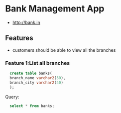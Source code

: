 # Bank Management App

* http://bank.in

## Features
 * customers should be able to view all the branches
 
### Feature 1:List all branches
```sql
  create table banks(
  branch_name varchar2(50),
  branch_city varchar2(40)
  );
  ```

Query:
```sql
  select * from banks;
  ```
